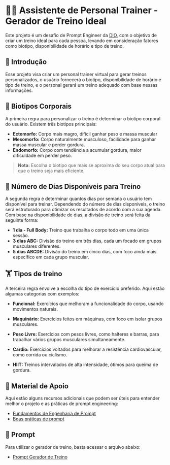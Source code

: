 # 🏋️‍♂️ Assistente de Personal Trainer - Gerador de Treino Ideal
Este projeto é um desafio de Prompt Engineer da [DIO](https://web.dio.me/users/mario02anderson02alves52), com o objetivo de criar um treino ideal para cada pessoa, levando em consideração fatores como biotipo, disponibilidade de horário e tipo de treino.

## 📝 Introdução
Esse projeto visa criar um personal trainer virtual para gerar treinos personalizados, o usuário fornecerá o biotipo, disponibilidade de horário e tipo de treino, e o personal gerará um treino adequado com base nessas informações.

## 💪 Biotipos Corporais

A primeira regra para personalizar o treino é determinar o biotipo corporal do usuário. Existem três biotipos principais:


- **Ectomorfo:** Corpo mais magro, difícil ganhar peso e massa muscular
- **Mesomorfo:** Corpo naturalmente musculoso, facilidade para ganhar massa muscular e perder gordura.
- **Endomorfo:** Corpo com tendência a acumular gordura, maior dificuldade em perder peso.

> **Nota:** Escolha o biotipo que mais se aproxima do seu corpo atual para que o treino seja mais eficiente.

## 📅 Número de Dias Disponíveis para Treino

A segunda regra é determinar quantos dias por semana o usuário tem disponível para treinar. Dependendo do número de dias disponíveis, o treino será estruturado para otimizar os resultados de acordo com a sua agenda. Com base na disponibilidade de dias, a divisão de treino será feita da seguinte forma:            

- **1 dia - Full Body:** Treino que trabalha o corpo todo em uma única sessão.
- **3 dias ABC:** Divisão do treino em três dias, cada um focado em grupos musculares diferentes.
- **5 dias ABCDE:** Divisão do treino em cinco dias, com foco ainda mais específico em cada grupo muscular.

## 🏋️ Tipos de treino

A terceira regra envolve a escolha do tipo de exercício preferido. Aqui estão algumas categorias com exemplos:

- **Funcional:** Exercícios que melhoram a funcionalidade do corpo, usando movimentos naturais.                                

- **Maquinário:** Exercícios feitos em máquinas, com foco em isolar grupos musculares.                                          

- **Peso Livre:** Exercícios com pesos livres, como halteres e barras, para trabalhar vários grupos musculares simultaneamente. 

- **Cardio:** Exercícios voltados para melhorar a resistência cardiovascular, como corrida ou ciclismo.                

- **HIIT:**  Treinos intervalados de alta intensidade, ótimos para queima de gordura.                             

## 📖 Material de Apoio

Aqui estão alguns recursos adicionais que podem ser úteis para entender melhor o projeto e as práticas de prompt engineering:

- [Fundamentos de Engenharia de Prompt](https://elidianaandrade.gitbook.io/fundamentos-de-engenharia-de-prompts-com-claude-3)
- [Boas práticas de prompt](https://aline-antunes.gitbook.io/otimize-seus-prompts-e-aprenda-mais-usando-ias-1)

## 🎯 Prompt 
Para utilizar o gerador de treino, basta acessar o arquivo abaixo:

- [Prompt Gerador de Treino](/prompt/prompt-v1.0.md)